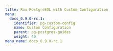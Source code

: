```yaml
---
title: Run PostgreSQL with Custom Configuration
menu:
  docs_0.9.0-rc.1:
    identifier: pg-custom-config
    name: Custom Configuration
    parent: pg-postgres-guides
    weight: 40
menu_name: docs_0.9.0-rc.1
---
```

